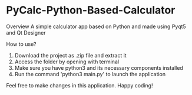 # PyCalc-Python-Based-Calculator
Overview
A simple calculator app based on Python and made using Pyqt5 and Qt Designer

How to use?
1. Download the project as .zip file and extract it
2. Access the folder by opening with terminal
3. Make sure you have python3 and its necessary components installed
4. Run the command 'python3 main.py' to launch the application

Feel free to make changes in this application. Happy coding! 
